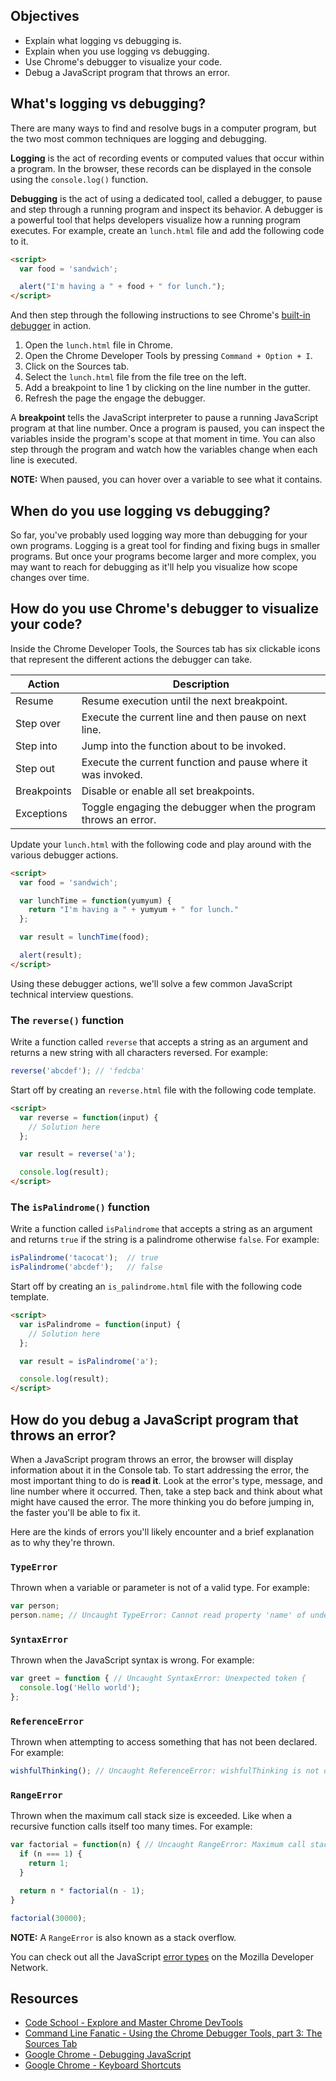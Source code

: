 ## Objectives

- Explain what logging vs debugging is.
- Explain when you use logging vs debugging.
- Use Chrome's debugger to visualize your code.
- Debug a JavaScript program that throws an error.

## What's logging vs debugging?

There are many ways to find and resolve bugs in a computer program, but the two most common techniques are logging and debugging.

**Logging** is the act of recording events or computed values that occur within a program. In the browser, these records can be displayed in the console using the `console.log()` function.

**Debugging** is the act of using a dedicated tool, called a debugger, to pause and step through a running program and inspect its behavior. A debugger is a powerful tool that helps developers visualize how a running program executes. For example, create an `lunch.html` file and add the following code to it.

```html
<script>
  var food = 'sandwich';

  alert("I'm having a " + food + " for lunch.");
</script>
```

And then step through the following instructions to see Chrome's [built-in debugger](https://developer.chrome.com/devtools/docs/javascript-debugging) in action.

1. Open the `lunch.html` file in Chrome.
1. Open the Chrome Developer Tools by pressing `Command + Option + I`.
1. Click on the Sources tab.
1. Select the `lunch.html` file from the file tree on the left.
1. Add a breakpoint to line 1 by clicking on the line number in the gutter.
1. Refresh the page the engage the debugger.

A **breakpoint** tells the JavaScript interpreter to pause a running JavaScript program at that line number. Once a program is paused, you can inspect the variables inside the program's scope at that moment in time. You can also step through the program and watch how the variables change when each line is executed.

**NOTE:** When paused, you can hover over a variable to see what it contains.

## When do you use logging vs debugging?

So far, you've probably used logging way more than debugging for your own programs. Logging is a great tool for finding and fixing bugs in smaller programs. But once your programs become larger and more complex, you may want to reach for debugging as it'll help you visualize how scope changes over time.

## How do you use Chrome's debugger to visualize your code?

Inside the Chrome Developer Tools, the Sources tab has six clickable icons that represent the different actions the debugger can take.

| Action      | Description                                                    |
|-------------|----------------------------------------------------------------|
| Resume      | Resume execution until the next breakpoint.                    |
| Step over   | Execute the current line and then pause on next line.          |
| Step into   | Jump into the function about to be invoked.                    |
| Step out    | Execute the current function and pause where it was invoked.   |
| Breakpoints | Disable or enable all set breakpoints.                         |
| Exceptions  | Toggle engaging the debugger when the program throws an error. |

Update your `lunch.html` with the following code and play around with the various debugger actions.

```html
<script>
  var food = 'sandwich';

  var lunchTime = function(yumyum) {
    return "I'm having a " + yumyum + " for lunch."
  };

  var result = lunchTime(food);

  alert(result);
</script>
```

Using these debugger actions, we'll solve a few common JavaScript technical interview questions.

### The `reverse()` function

Write a function called `reverse` that accepts a string as an argument and returns a new string with all characters reversed. For example:

```javascript
reverse('abcdef'); // 'fedcba'
```

Start off by creating an `reverse.html` file with the following code template.

```html
<script>
  var reverse = function(input) {
    // Solution here
  };

  var result = reverse('a');

  console.log(result);
</script>
```

### The `isPalindrome()` function

Write a function called `isPalindrome` that accepts a string as an argument and returns `true` if the string is a palindrome otherwise `false`. For example:

```javascript
isPalindrome('tacocat');  // true
isPalindrome('abcdef');   // false
```

Start off by creating an `is_palindrome.html` file with the following code template.

```html
<script>
  var isPalindrome = function(input) {
    // Solution here
  };

  var result = isPalindrome('a');

  console.log(result);
</script>
```

## How do you debug a JavaScript program that throws an error?

When a JavaScript program throws an error, the browser will display information about it in the Console tab. To start addressing the error, the most important thing to do is **read it**. Look at the error's type, message, and line number where it occurred. Then, take a step back and think about what might have caused the error. The more thinking you do before jumping in, the faster you'll be able to fix it.

Here are the kinds of errors you'll likely encounter and a brief explanation as to why they're thrown.

### `TypeError`

Thrown when a variable or parameter is not of a valid type. For example:

```javascript
var person;
person.name; // Uncaught TypeError: Cannot read property 'name' of undefined
```

### `SyntaxError`

Thrown when the JavaScript syntax is wrong. For example:

```javascript
var greet = function { // Uncaught SyntaxError: Unexpected token {
  console.log('Hello world');
};
```

### `ReferenceError`

Thrown when attempting to access something that has not been declared. For example:

```javascript
wishfulThinking(); // Uncaught ReferenceError: wishfulThinking is not defined
```

### `RangeError`

Thrown when the maximum call stack size is exceeded. Like when a recursive function calls itself too many times. For example:

```javascript
var factorial = function(n) { // Uncaught RangeError: Maximum call stack size exceeded
  if (n === 1) {
    return 1;
  }

  return n * factorial(n - 1);
}

factorial(30000);
```

**NOTE:** A `RangeError` is also known as a stack overflow.

You can check out all the JavaScript [error types](https://developer.mozilla.org/en-US/docs/Web/JavaScript/Reference/Global_Objects/Error) on the Mozilla Developer Network.

## Resources

- [Code School - Explore and Master Chrome DevTools](http://discover-devtools.codeschool.com/)
- [Command Line Fanatic - Using the Chrome Debugger Tools, part 3: The Sources Tab](http://commandlinefanatic.com/cgi-bin/showarticle.cgi?article=art035)
- [Google Chrome - Debugging JavaScript](https://developer.chrome.com/devtools/docs/javascript-debugging)
- [Google Chrome - Keyboard Shortcuts](https://developer.chrome.com/devtools/docs/shortcuts)
